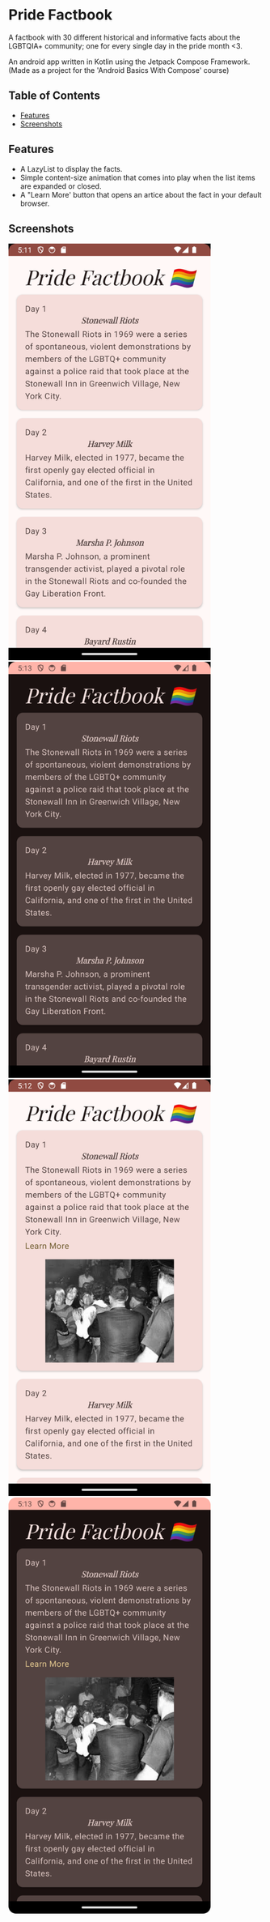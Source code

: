 # Pride Factbook

A factbook with 30 different historical and informative facts about the LGBTQIA+ community; one for every single day in the pride month <3.

An android app written in Kotlin using the Jetpack Compose Framework. (Made as a project for the 'Android Basics With Compose' course)

## Table of Contents

- [Features](#features)
- [Screenshots](#screenshots)


## Features

- A LazyList to display the facts.
- Simple content-size animation that comes into play when the list items are expanded or closed.
- A "Learn More' button that opens an artice about the fact in your default browser.

## Screenshots

<img src="/AppScreenshots/lightModeMain.png" width="400">
<img src="/AppScreenshots/darkModeMain.png" width="400">
<img src="/AppScreenshots/lightModeFactOpened.png" width="400">
<img src="/AppScreenshots/darkModeFactOpened.png" width="400">

